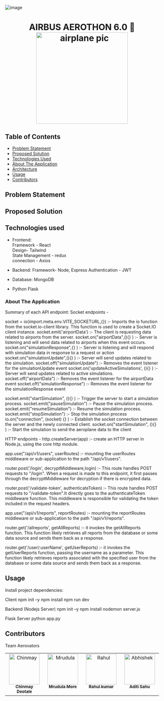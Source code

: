 ![image](https://github.com/DeotaleChinmay2001/Aerothon6.0/assets/87092070/48fcb1a8-34ac-4687-b5da-f0062f988157)<h1 align="center">
  AIRBUS AEROTHON 6.0 🛫
  <br>
  <img src="https://cdn-icons-png.flaticon.com/512/7893/7893979.png" alt="airplane pic" width="300">
  <br>
</h1>

## Table of Contents

<!-- START doctoc generated TOC please keep comment here to allow auto update -->
<!-- DON'T EDIT THIS SECTION, INSTEAD RE-RUN doctoc TO UPDATE -->

- [Problem Statement](#problem-statement)
- [Proposed Solution](#proposed-solution)
- [Technologies Used](#technologies-used)
- [About The Application](#about-the-application)
- [Architecture](#architecture)
- [Usage](#usage)
- [Contributors](#contributors)

## Problem Statement

## Proposed Solution

## Technologies used
- Frontend: <br/>
   Framework - React<br/>
   Design- Tailwind<br/>
   State Management - redux<br/>
   connection - Axios<br/>
   
- Backend: 
  Framework- Node, Express
  Authentication - JWT
  
- Database: MongoDB
- Python Flask

### About The Application

 Summary of each API endpoint:
 Socket endpoints  - 


socket = io(import.meta.env.VITE_SOCKETURL,{}) :-  Imports the io function from       the socket.io-client library. This function is used to create a Socket.IO client instance.
socket.emit('airportData') :-  The client is requesting data related to airports from the server.
socket.on("airportData",(){} ) :-  Server is listening and will send data related to airports when this event occurs.
socket.on("simulationResponse",{} ) :-  Server is listening and  will respond with simulation data in response to a request or action
socket.on("simulationUpdate",(){} ) :-   Server will send updates related to the simulation.
socket.off("simulationUpdate") :-  Removes the event listener for the simulationUpdate event 
socket.on('updateActiveSimulations', (){} ) :- Server will send updates related to active simulations.
socket.off("airportData") :-  Removes the event listener for the airportData event 
socket.off("simulationResponse") :-   Removes the event listener for the simulationResponse event 


socket.emit("startSimulation", (){} ) :-  Trigger the server to start a simulation process.
socket.emit("pauseSimulation") :-  Pause the simulation process.
socket.emit("resumeSimulation") :-  Resume the simulation process.
socket.emit("stopSimulation") :-  Stop the simulation process
io.on("connection", (socket) {} ) :-  Establish the socket connection between the server and the newly connected client.
socket.on("startSimulation", (){} ) :-  Start the simulation to send the aeroplane data to the client


HTTP endpoints  -
http.createServer(app) :- create an HTTP server in Node.js, using the core http module.

app.use("/api/v1/users", userRoutes) :- mounting the userRoutes middleware or sub-application to the path "/api/v1/users".

router.post('/login', decryptMiddleware,login) :- This route handles POST requests to "/login". When a request is made to this endpoint, it first passes through the decryptMiddleware for decryption if there is encrypted data.

router.post('/validate-token', authenticateToken) :- This route handles POST requests to "/validate-token".It directly goes to the authenticateToken middleware function. This middleware is responsible for validating the token included in the request headers.

app.use("/api/v1/reports", reportRoutes) :-  mounting the reportRoutes middleware or sub-application to the path "/api/v1/reports".

router.get('/allreports', getAllReports) :- it invokes the getAllReports function. This function likely retrieves all reports from the database or some data source and sends them back as a response.

router.get('/user/:userName', getUserReports) :- it invokes the getUserReports function, passing the username as a parameter. This function likely retrieves reports associated with the specified user from the database or some data source and sends them back as a response.



## Usage

Install project dependencies: 

Client
npm init –y
npm install
npm run dev

Backend (Nodejs Server)
npm init –y
npm install
nodemon server.js

Flask Server
python app.py



## Contributors

Team Aerovators
<table>
  <tbody>
    <tr>
      <td align="center" valign="top" width="14.28%"><a href="https://github.com/DeotaleChinmay2001"><img src="https://avatars.githubusercontent.com/u/95205222?v=4" width="100px;" alt="Chinmay"/><br /><sub><b>Chinmay Deotale</b></sub></a><br /></td>
      <td align="center" valign="top" width="14.28%"><a href="https://github.com/mrudulamore"><img src="https://avatars.githubusercontent.com/u/133312331?v=4" width="100px;" alt="Mrudula"/><br /><sub><b>Mrudula More</b></sub></a><br /></td>
      <td align="center" valign="top" width="14.28%"><a href="https://github.com/rk-4444"><img src="https://avatars.githubusercontent.com/u/84564943?v=4" width="100px;" alt="Rahul"/><br /><sub><b>Rahul kumar</b></sub></a><br /></td>
      <td align="center" valign="top" width="14.28%"><a href="https://github.com/Aditi9800/"><img src="https://avatars.githubusercontent.com/u/78742814?v=4" width="100px;" alt="Abhishek"/><br /><sub><b>Aditi Sahu</b></sub></a><br /></td>
    </tr>
  </tbody>
</table>
